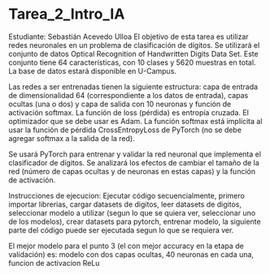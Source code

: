 # Tarea_2_Intro_IA
Estudiante: Sebastián Acevedo Ulloa
El objetivo de esta tarea es utilizar redes neuronales en un problema de clasificación de dígitos. Se utilizará el conjunto de datos Optical Recognition of Handwritten Digits Data Set. Este conjunto tiene 64 características, con 10 clases y 5620 muestras en total. La base de datos estará disponible en U-Campus.

Las redes a ser entrenadas tienen la siguiente estructura: capa de entrada de dimensionalidad 64 (correspondiente a los datos de entrada), capas ocultas (una o dos) y capa de salida con 10 neuronas y función de activación softmax. La función de loss (pérdida) es entropía cruzada. El optimizador que se debe usar es Adam. La función softmax está implícita al usar la función de pérdida CrossEntropyLoss de PyTorch (no se debe agregar softmax a la salida de la red).

Se usará PyTorch para entrenar y validar la red neuronal que implementa el clasificador de dígitos. Se analizará los efectos de cambiar el tamaño de la red (número de capas ocultas y de neuronas en estas capas) y la función de activación.

Instrucciones de ejecucion: Ejecutar código secuencialmente, primero importar librerias, cargar datasets de digitos, leer datasets de digitos, seleccionar modelo a utilizar (segun lo que se quiera ver, seleccionar uno de los modelos), crear datasets para pytorch, entrenar modelo, la siguiente parte del código puede ser ejecutada segun lo que se requiera ver.

El mejor modelo para el punto 3 (el con mejor accuracy en la etapa de validación) es: modelo con dos capas ocultas, 40 neuronas en cada una, funcion de activacion ReLu
